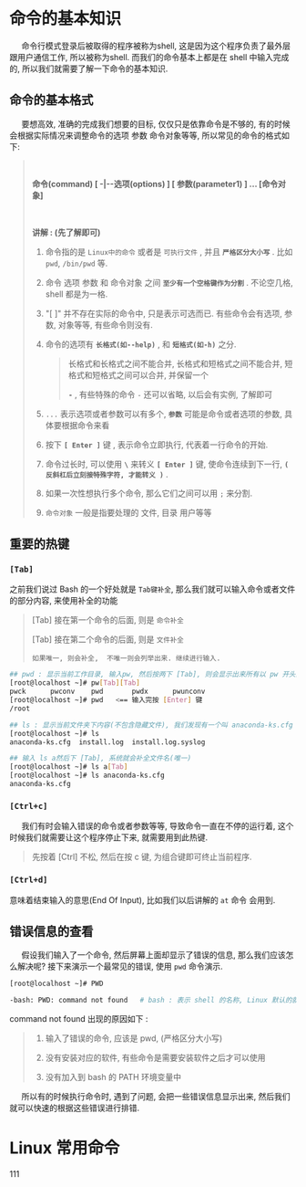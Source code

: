 # 命令的基本知识

     命令行模式登录后被取得的程序被称为shell, 这是因为这个程序负责了最外层跟用户通信工作, 所以被称为shell. 而我们的命令基本上都是在 shell 中输入完成的, 所以我们就需要了解一下命令的基本知识.

## 命令的基本格式

     要想高效, 准确的完成我们想要的目标, 仅仅只是依靠命令是不够的, 有的时候会根据实际情况来调整命令的选项 参数 命令对象等等, 所以常见的命令的格式如下:

> <br >
> 
> **命令(command)    \[ -|--选项(options) \]    \[ 参数(parameter1) \]  ...   \[命令对象\]**
> 
> <br >
> 
> **讲解 : (先了解即可)**
> 
> 1. 命令指的是 `Linux中的命令` 或者是 `可执行文件` ,  并且 **`严格区分大小写`** .   比如 `pwd`,  `/bin/pwd` 等.
> 
> 2. 命令  选项  参数 和 命令对象  之间 **`至少有一个空格键作为分割`** . 不论空几格, shell 都是为一格.
> 
> 3. "\[ \]" 并不存在实际的命令中, 只是表示可选而已. 有些命令会有选项, 参数, 对象等等, 有些命令则没有.
> 
> 4. 命令的选项有 **`长格式(如--help)`** , 和 **`短格式(如-h)`** 之分.
>    
>    > 长格式和长格式之间不能合并, 长格式和短格式之间不能合并, 短格式和短格式之间可以合并, 并保留一个 
>    > 
>    > **`-`** ,  有些特殊的命令 `-`  还可以省略, 以后会有实例, 了解即可
> 
> 5. `...`  表示选项或者参数可以有多个, **`参数`** 可能是命令或者选项的参数, 具体要根据命令来看
> 
> 6. 按下 **`[ Enter ]`**  键 , 表示命令立即执行, 代表着一行命令的开始.
> 
> 7. 命令过长时, 可以使用 **` \ `**  来转义 **`[ Enter ]`** 键,  使命令连续到下一行, **`( 反斜杠后立刻接特殊字符, 才能转义 )`** .
> 
> 8. 如果一次性想执行多个命令, 那么它们之间可以用 `;`  来分割.
> 
> 9. `命令对象` 一般是指要处理的 文件, 目录 用户等等

## 重要的热键

### `[Tab]`

之前我们说过 Bash 的一个好处就是 `Tab键补全`,  那么我们就可以输入命令或者文件的部分内容, 来使用补全的功能

> \[Tab\] 接在第一个命令的后面, 则是 `命令补全`
> 
> \[Tab\] 接在第二个命令的后面, 则是 `文件补全`
> 
> `如果唯一, 则会补全,  不唯一则会列举出来. 继续进行输入.`

```bash
## pwd : 显示当前工作目录, 输入pw, 然后按两下 [Tab], 则会显示出来所有以 pw 开头的命令(不唯一).
[root@localhost ~]# pw[Tab][Tab]
pwck      pwconv    pwd       pwdx      pwunconv  
[root@localhost ~]# pwd   <== 输入完按 [Enter] 键
/root

## ls : 显示当前文件夹下内容(不包含隐藏文件), 我们发现有一个叫 anaconda-ks.cfg 的文件
[root@localhost ~]# ls
anaconda-ks.cfg  install.log  install.log.syslog

## 输入 ls a然后下 [Tab], 系统就会补全文件名(唯一)
[root@localhost ~]# ls a[Tab]
[root@localhost ~]# ls anaconda-ks.cfg 
anaconda-ks.cfg
```

### `[Ctrl+c]`

     我们有时会输入错误的命令或者参数等等, 导致命令一直在不停的运行着, 这个时候我们就需要让这个程序停止下来, 就需要用到此热键. 

> 先按着 \[Ctrl\] 不松, 然后在按 c 键, 为组合键即可终止当前程序.

### `[Ctrl+d]`

意味着结束输入的意思(End Of Input),  比如我们以后讲解的 ` at ` 命令 会用到.

## 错误信息的查看

     假设我们输入了一个命令, 然后屏幕上面却显示了错误的信息, 那么我们应该怎么解决呢? 接下来演示一个最常见的错误, 使用 `pwd` 命令演示.

```bash
[root@localhost ~]# PWD 

-bash: PWD: command not found   # bash : 表示 shell 的名称, Linux 默认的就是 bash
```

command not found 出现的原因如下 : 

> 1. 输入了错误的命令, 应该是 pwd, (严格区分大小写)
> 
> 2. 没有安装对应的软件, 有些命令是需要安装软件之后才可以使用
> 
> 3. 没有加入到 bash 的 PATH 环境变量中

     所以有的时候执行命令时, 遇到了问题, 会把一些错误信息显示出来, 然后我们就可以快速的根据这些错误进行排错.

# Linux 常用命令

111
